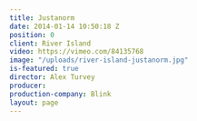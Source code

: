 ```yaml
---
title: Justanorm
date: 2014-01-14 10:50:18 Z
position: 0
client: River Island
video: https://vimeo.com/84135768
image: "/uploads/river-island-justanorm.jpg"
is-featured: true
director: Alex Turvey
producer: 
production-company: Blink
layout: page
---
```



